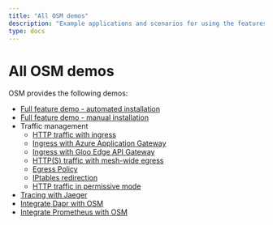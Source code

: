 ```yaml
---
title: "All OSM demos"
description: "Example applications and scenarios for using the features and capabilities of OSM."
type: docs
---
```


# All OSM demos

OSM provides the following demos:

- [Full feature demo - automated installation](/docs/getting_started/auto_demo/)
- [Full feature demo - manual installation](/docs/getting_started/manual_demo/)
- Traffic management
  - [HTTP traffic with ingress](/docs/tasks_usage/traffic_management/ingress/#sample-demo)
  - [Ingress with Azure Application Gateway](/docs/tasks_usage/traffic_management/demos/azure_application_gateway_ingress_demo/)
  - [Ingress with Gloo Edge API Gateway](/docs/tasks_usage/traffic_management/demos/gloo_edge_ingress_demo)
  - [HTTP(S) traffic with mesh-wide egress](/docs/tasks_usage/traffic_management/egress/#sample-demo-with-mesh-wide-egress)
  - [Egress Policy](/docs/tasks_usage/traffic_management/demos/egress_policy_demo/)
  - [IPtables redirection](/docs/tasks_usage/traffic_management/iptables_redirection/#sample-demo)
  - [HTTP traffic in permissive mode](/docs/tasks_usage/traffic_management/permissive_traffic_policy_mode/#sample-demo)
- [Tracing with Jaeger](/docs/tasks_usage/observability/tracing/#example-of-tracing-with-jaeger)
- [Integrate Dapr with OSM](/docs/integrations/demo_dapr/)
- [Integrate Prometheus with OSM](/docs/integrations/demo_prometheus/)